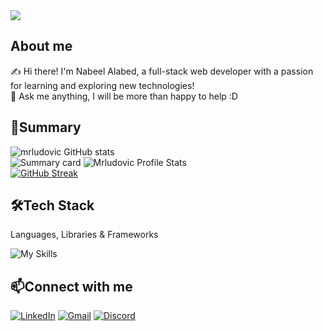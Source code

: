 <img src="https://user-images.githubusercontent.com/102895718/235372419-3351a566-9852-4037-8e96-edd7d9f3b099.gif">

<h2>About me</h2>

✍ Hi there! I'm Nabeel Alabed, a full-stack web developer with a passion for learning and exploring new technologies!
<br/>
💬 Ask me anything, I will be more than happy to help :D

<h2>📝Summary</h2>

![mrludovic GitHub stats](https://github-profile-summary-cards.vercel.app/api/cards/profile-details?username=mrludovicc&theme=github_dark)
<br/>
![Summary card](http://github-profile-summary-cards.vercel.app/api/cards/repos-per-language?username=mrludovicc&theme=github_dark)
![Mrludovic Profile Stats](http://github-profile-summary-cards.vercel.app/api/cards/stats?username=mrludovicc&theme=github_dark)
<br/>
[![GitHub Streak](https://streak-stats.demolab.com/?user=mrludovicc&theme=github_dark)](https://git.io/streak-stats)
<h2>🛠Tech Stack</h2>

Languages, Libraries & Frameworks

![My Skills](https://skillicons.dev/icons?i=js,nodejs,react,ruby,rails,jquery,html,css,postgres,react,express,space,bootstrap,sass,materialui,netlify,space,space,git,github,jest,space,space,space,vscode,stackoverflow,space,space,space,space,regex&perline=6)

<h2>📫Connect with me</h2>

[![LinkedIn](https://skillicons.dev/icons?i=linkedin)](https://www.linkedin.com/in/nabeel-alabed/)
[![Gmail](https://skillicons.dev/icons?i=gcp)](mailto:nabiladly28@gmail.com)
[![Discord](https://skillicons.dev/icons?i=discord)](https://discordapp.com/users/mrludovic#1040)
